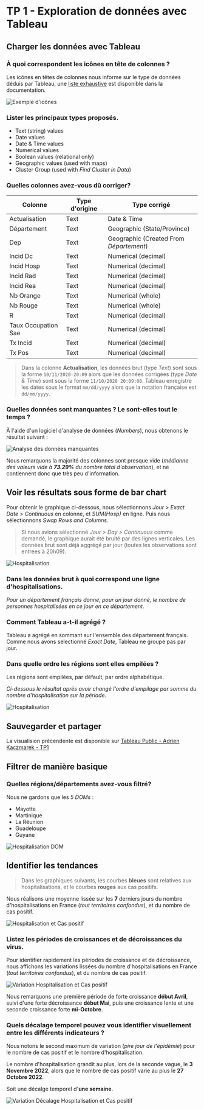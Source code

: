 # TP 1 - Exploration de données avec Tableau

## Charger les données avec Tableau

### À quoi correspondent les icônes en tête de colonnes ?

Les icônes en têtes de colonnes nous informe sur le type de données déduis par Tableau, une [liste exhaustive](https://help.tableau.com/current/pro/desktop/en-us/datafields_typesandroles_datatypes.htm) est disponible dans la documentation.

![Exemple d'icônes](./assets/1.1.a.1.png)

### Lister les principaux types proposés.

- Text (string) values
- Date values
- Date & Time values
- Numerical values
- Boolean values (relational only)
- Geographic values (used with maps)
- Cluster Group (used with *Find Cluster in Data*)

### Quelles colonnes avez-vous dû corriger?

Colonne | Type d'origine | Type corrigé
-- | -- | --
Actualisation | Text | Date & Time
Département | Text | Geographic (State/Province)
Dep | Text | Geographic (Created From *Département*)
Incid Dc | Text | Numerical (decimal)
Incid Hosp | Text | Numerical (decimal)
Incid Rad | Text | Numerical (decimal)
Incid Rea | Text | Numerical (decimal)
Nb Orange | Text | Numerical (whole)
Nb Rouge | Text | Numerical (whole)
R | Text | Numerical (decimal)
Taux Occupation Sae | Text | Numerical (decimal)
Tx Incid | Text | Numerical (decimal)
Tx Pos | Text | Numerical (decimal)

> Dans la colonne **Actualisation**, les données brut (type *Text*) sont sous la forme `10/11/2020-20:09` alors que les données corrigées (type *Date & Time*) sont sous la forme `11/10/2020 20:09:00`. Tableau enregistre les dates sous le format `mm/dd/yyyy` alors que la notation française est `dd/mm/yyyy`.

### Quelles données sont manquantes ? Le sont-elles tout le temps ?

À l'aide d'un logiciel d'analyse de données (*Numbers*), nous obtenons le résultat suivant :

![Analyse des données manquantes](./assets/1.1.d.1.png)

Nous remarquons la majorité des colonnes sont presque vide (*médianne des valeurs vide à **73.29%** du nombre total d'observation*), et ne contiennent donc que très peu d'information.

## Voir les résultats sous forme de bar chart

Pour obtenir le graphique ci-dessous, nous sélectionnons *Jour > Exact Date > Continuous* en colonne, et *SUM(Hosp)* en ligne. Puis nous sélectionnons *Swap Rows and Columns*.

> Si nous avions sélectionné *Jour > Day > Continuous* comme demandé, le graphique aurait été bruité par des lignes verticales. Les données brut sont déjà aggrégé par jour (toutes les observations sont entrées à 20h09).

![Hospitalisation](./assets/1.2.a.1.png)

### Dans les données brut à quoi correspond une ligne d'hospitalisations.

*Pour un département français donné, pour un jour donné, le nombre de personnes hospitalisées en ce jour en ce département.*

### Comment Tableau a-t-il agrégé ?

Tableau a agrégé en sommant sur l'ensemble des département français. Comme nous avons selectionné *Exact Date*, Tableau ne groupe pas par jour.

### Dans quelle ordre les régions sont elles empilées ?

Les régions sont empilées, par défault, par ordre alphabétique.

*Ci-dessous le résultat après avoir changé l'ordre d'empilage par somme du nombre d'hospitalisation sur la période.*

![Hospitalisation](./assets/1.2.c.1.png)

## Sauvegarder et partager

La visualision précendente est disponible sur [Tableau Public - Adrien Kaczmarek - TP1](https://public.tableau.com/app/profile/adrien.kaczmarek/viz/TP1-ALL/TP1-ALL)

## Filtrer de manière basique

### Quelles régions/départements avez-vous filtré?

Nous ne gardons que les *5 DOMs* :
- Mayotte
- Martinique
- La Réunion
- Guadeloupe
- Guyane

![Hospitalisation DOM](./assets/1.3.a.1.png)

## Identifier les tendances

> Dans les graphiques suivants, les courbes **bleues** sont relatives aux hospitalisations, et le courbes **rouges** aux cas positifs.

Nous réalisons une moyenne lissée sur les **7** derniers jours du nombre d'hospitalisations en France (*tout territoires confondus*), et du nombre de cas positif.

![Hospitalisation et Cas positif](./assets/1.4.a.1.png)

### Listez les périodes de croissances et de décroissances du virus.

Pour identifier rapidement les périodes de croissance et de décroissance, nous affichons les variations lissées du nombre d'hospitalisations en France (*tout territoires confondus*), et du nombre de cas positif.

![Variation Hospitalisation et Cas positif](./assets/1.4.a.2.png)

Nous remarquons une première période de forte croissance **début Avril**, suivi d'une forte décroissance **début Mai**, puis une croissance lente et une seconde croissance forte **mi-Octobre**.

### Quels décalage temporel pouvez vous identifier visuellement entre les différents indicateurs ?

Nous notons le second maximum de variation (*pire jour de l'épidémie*) pour le nombre de cas positif et le nombre d'hospitalisation.

Le nombre d'hospitalisation grandit au plus, lors de la seconde vague, le **3 Novembre 2022**, alors que le nombre de cas positif varie au plus le **27 Octobre 2022**.

Soit une décalge temporel d'**une semaine**.

![Variation Décalage Hospitalisation et Cas positif](./assets/1.4.a.2.png)